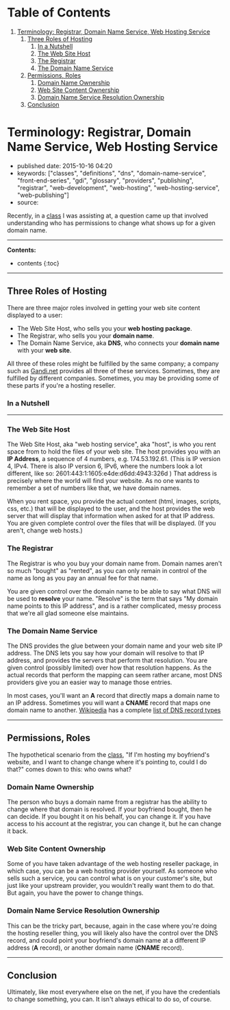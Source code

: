 
# Table of Contents

1.  [Terminology: Registrar, Domain Name Service, Web Hosting Service](#terminology-registrar-domain-name-service-web-hosting-service)
    1.  [Three Roles of Hosting](#three-roles-of-hosting)
        1.  [In a Nutshell](#in-a-nutshell)
        2.  [The Web Site Host](#the-web-site-host)
        3.  [The Registrar](#the-registrar)
        4.  [The Domain Name Service](#the-domain-name-service)
    2.  [Permissions, Roles](#permissions-roles)
        1.  [Domain Name Ownership](#domain-name-ownership)
        2.  [Web Site Content Ownership](#web-site-content-ownership)
        3.  [Domain Name Service Resolution Ownership](#domain-name-service-resolution-ownership)
    3.  [Conclusion](#conclusion)


<a id="terminology-registrar-domain-name-service-web-hosting-service"></a>

# Terminology: Registrar, Domain Name Service, Web Hosting Service

-   published date: 2015-10-16 04:20
-   keywords: ["classes", "definitions", "dns", "domain-name-service", "front-end-series", "gdi", "glossary", "providers", "publishing", "registrar", "web-development", "web-hosting", "web-hosting-service", "web-publishing"]
-   source:

Recently, in a [class](http://www.meetup.com/Girl-Develop-It-Minneapolis/events/224752393/) I was assisting at, a question came up that involved understanding who has permissions to change what shows up for a given domain name.

---

**Contents:**

-   contents {:toc}

---


<a id="three-roles-of-hosting"></a>

## Three Roles of Hosting

There are three major roles involved in getting your web site content displayed to a user:

-   The Web Site Host, who sells you your **web hosting package**.
-   The Registrar, who sells you your **domain name**.
-   The Domain Name Service, aka **DNS**, who connects your **domain name** with your **web site**.

All three of these roles might be fulfilled by the same company; a company such as [Gandi.net](http://gandi.net) provides all three of these services. Sometimes, they are fulfilled by different companies. Sometimes, you may be providing some of these parts if you're a hosting reseller.


<a id="in-a-nutshell"></a>

### In a Nutshell

<table border="2" cellspacing="0" cellpadding="6" rules="groups" frame="hsides">


</table>


<a id="the-web-site-host"></a>

### The Web Site Host

The Web Site Host, aka "web hosting service", aka "host", is who you rent space from to hold the files of your web site. The host provides you with an **IP Address**, a sequence of 4 numbers, e.g. 174.53.192.61. (This is IP version 4, IPv4. There is also IP version 6, IPv6, where the numbers look a lot different, like so: 2601:443:1:1605:e4de:d6dd:4943:326d ) That address is precisely where the world will find your website. As no one wants to remember a set of numbers like that, we have domain names.

When you rent space, you provide the actual content (html, images, scripts, css, etc.) that will be displayed to the user, and the host provides the web server that will display that information when asked for at that IP address. You are given complete control over the files that will be displayed. (If you aren't, change web hosts.)


<a id="the-registrar"></a>

### The Registrar

The Registrar is who you buy your domain name from. Domain names aren't so much "bought" as "rented", as you can only remain in control of the name as long as you pay an annual fee for that name.

You are given control over the domain name to be able to say what DNS will be used to **resolve** your name. "Resolve" is the term that says "My domain name points to this IP address", and is a rather complicated, messy process that we're all glad someone else maintains.


<a id="the-domain-name-service"></a>

### The Domain Name Service

The DNS provides the glue between your domain name and your web site IP address. The DNS lets you say how your domain will resolve to that IP address, and provides the servers that perform that resolution. You are given control (possibly limited) over how that resolution happens. As the actual records that perform the mapping can seem rather arcane, most DNS providers give you an easier way to manage those entries.

In most cases, you'll want an **A** record that directly maps a domain name to an IP address. Sometimes you will want a **CNAME** record that maps one domain name to another. [Wikipedia](https://www.wikipedia.org/) has a complete [list of DNS record types](https://en.wikipedia.org/wiki/List_of_DNS_record_types)

---


<a id="permissions-roles"></a>

## Permissions, Roles

The hypothetical scenario from the [class](http://www.meetup.com/Girl-Develop-It-Minneapolis/events/224752393/), "If I'm hosting my boyfriend's website, and I want to change change where it's pointing to, could I do that?" comes down to this: who owns what?


<a id="domain-name-ownership"></a>

### Domain Name Ownership

The person who buys a domain name from a registrar has the ability to change where that domain is resolved. If your boyfriend bought, then he can decide. If you bought it on his behalf, you can change it. If you have access to his account at the registrar, you can change it, but he can change it back.


<a id="web-site-content-ownership"></a>

### Web Site Content Ownership

Some of you have taken advantage of the web hosting reseller package, in which case, you can be a web hosting provider yourself. As someone who sells such a service, you can control what is on your customer's site, but just like your upstream provider, you wouldn't really want them to do that. But again, you have the power to change things.


<a id="domain-name-service-resolution-ownership"></a>

### Domain Name Service Resolution Ownership

This can be the tricky part, because, again in the case where you're doing the hosting reseller thing, you will likely also have the control over the DNS record, and could point your boyfriend's domain name at a different IP address (**A** record), or another domain name (**CNAME** record).

---


<a id="conclusion"></a>

## Conclusion

Ultimately, like most everywhere else on the net, if you have the credentials to change something, you can. It isn't always ethical to do so, of course.

